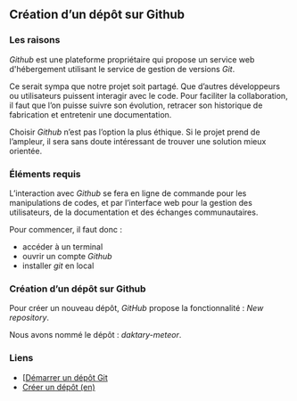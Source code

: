 ## Création d’un dépôt sur Github

### Les raisons
*Github* est une plateforme propriétaire qui propose un service web d'hébergement utilisant le service de gestion de versions *Git*.

Ce serait sympa que notre projet soit partagé. Que d’autres développeurs ou utilisateurs puissent interagir avec le code. Pour faciliter la collaboration, il faut que l’on puisse suivre son évolution, retracer son historique de fabrication et entretenir une documentation.

Choisir *Github* n’est pas l’option la plus éthique. Si le projet prend de l’ampleur, il sera sans doute intéressant de trouver une solution mieux orientée.

### Éléments requis
L’interaction avec *Github* se fera en ligne de commande pour les manipulations de codes, et par l’interface web pour la gestion des utilisateurs, de la documentation et des échanges communautaires.

Pour commencer, il faut donc :
- accéder à un terminal
- ouvrir un compte *Github*
- installer *git* en local

### Création d’un dépôt sur Github
Pour créer un nouveau dépôt, *GitHub* propose la fonctionnalité : *New repository*.

Nous avons nommé le dépôt : *daktary-meteor*.

### Liens
- [[Démarrer un dépôt Git](https://git-scm.com/book/fr/v1/Les-bases-de-Git-D%C3%A9marrer-un-d%C3%A9p%C3%B4t-Git])
- [Créer un dépôt (en)](https://help.github.com/articles/create-a-repo/)
